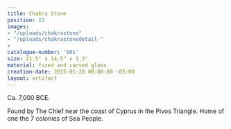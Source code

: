 ```yaml
---
title: Chakra Stone
position: 22
images:
- "/uploads/chakrastone"
- "/uploads/chakrastonedetail-"
- 
catalogue-number: '001'
size: 21.5" x 14.5" x 1.5"
material: fused and carved glass
creation-date: 2015-01-20 00:00:00 -05:00
layout: artifact
---
```


Ca. 7,000 BCE.

Found by The Chief near the coast of Cyprus in the Pivos Triangle. Home of one the 7 colonies of Sea People.